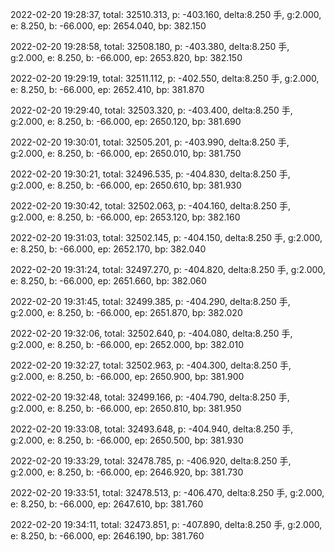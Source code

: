2022-02-20 19:28:37, total: 32510.313, p: -403.160, delta:8.250 手, g:2.000, e: 8.250, b: -66.000, ep: 2654.040, bp: 382.150

2022-02-20 19:28:58, total: 32508.180, p: -403.380, delta:8.250 手, g:2.000, e: 8.250, b: -66.000, ep: 2653.820, bp: 382.150

2022-02-20 19:29:19, total: 32511.112, p: -402.550, delta:8.250 手, g:2.000, e: 8.250, b: -66.000, ep: 2652.410, bp: 381.870

2022-02-20 19:29:40, total: 32503.320, p: -403.400, delta:8.250 手, g:2.000, e: 8.250, b: -66.000, ep: 2650.120, bp: 381.690

2022-02-20 19:30:01, total: 32505.201, p: -403.990, delta:8.250 手, g:2.000, e: 8.250, b: -66.000, ep: 2650.010, bp: 381.750

2022-02-20 19:30:21, total: 32496.535, p: -404.830, delta:8.250 手, g:2.000, e: 8.250, b: -66.000, ep: 2650.610, bp: 381.930

2022-02-20 19:30:42, total: 32502.063, p: -404.160, delta:8.250 手, g:2.000, e: 8.250, b: -66.000, ep: 2653.120, bp: 382.160

2022-02-20 19:31:03, total: 32502.145, p: -404.150, delta:8.250 手, g:2.000, e: 8.250, b: -66.000, ep: 2652.170, bp: 382.040

2022-02-20 19:31:24, total: 32497.270, p: -404.820, delta:8.250 手, g:2.000, e: 8.250, b: -66.000, ep: 2651.660, bp: 382.060

2022-02-20 19:31:45, total: 32499.385, p: -404.290, delta:8.250 手, g:2.000, e: 8.250, b: -66.000, ep: 2651.870, bp: 382.020

2022-02-20 19:32:06, total: 32502.640, p: -404.080, delta:8.250 手, g:2.000, e: 8.250, b: -66.000, ep: 2652.000, bp: 382.010

2022-02-20 19:32:27, total: 32502.963, p: -404.300, delta:8.250 手, g:2.000, e: 8.250, b: -66.000, ep: 2650.900, bp: 381.900

2022-02-20 19:32:48, total: 32499.166, p: -404.790, delta:8.250 手, g:2.000, e: 8.250, b: -66.000, ep: 2650.810, bp: 381.950

2022-02-20 19:33:08, total: 32493.648, p: -404.940, delta:8.250 手, g:2.000, e: 8.250, b: -66.000, ep: 2650.500, bp: 381.930

2022-02-20 19:33:29, total: 32478.785, p: -406.920, delta:8.250 手, g:2.000, e: 8.250, b: -66.000, ep: 2646.920, bp: 381.730

2022-02-20 19:33:51, total: 32478.513, p: -406.470, delta:8.250 手, g:2.000, e: 8.250, b: -66.000, ep: 2647.610, bp: 381.760

2022-02-20 19:34:11, total: 32473.851, p: -407.890, delta:8.250 手, g:2.000, e: 8.250, b: -66.000, ep: 2646.190, bp: 381.760